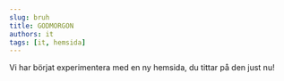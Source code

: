 ```yaml
---
slug: bruh
title: GODMORGON
authors: it
tags: [it, hemsida]
---
```


Vi har börjat experimentera med en ny hemsida, du tittar på den just nu!
